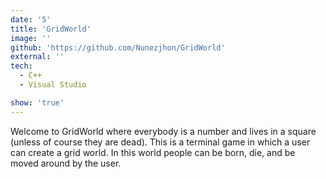 ```yaml
---
date: '5'
title: 'GridWorld'
image: ''
github: 'https://github.com/Nunezjhon/GridWorld'
external: ''
tech:
  - C++
  - Visual Studio

show: 'true'
---
```


Welcome to GridWorld where everybody is a number and lives in a square (unless of course they are dead). This is a terminal game in which a user can create a grid world. In this world people can be born, die, and be moved around by the user.
